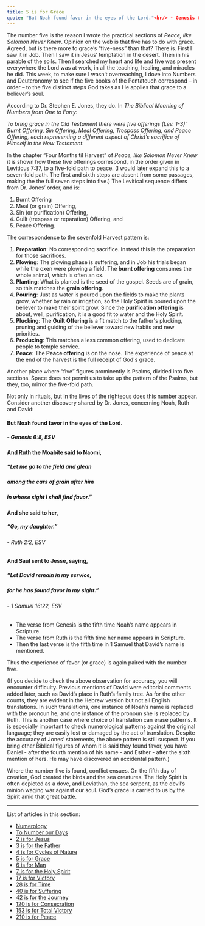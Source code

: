 ```yaml
---
title: 5 is for Grace
quote: "But Noah found favor in the eyes of the Lord."<br/> - Genesis 6:8
---
```


The number five is the reason I wrote the practical sections of *Peace, like Solomon Never Knew*. Opinion on the web is that five has to do with grace. Agreed, but is there more to grace’s “five-ness” than that? There is. First I saw it in Job. Then I saw it in Jesus’ temptation in the desert. Then in his parable of the soils. Then I searched my heart and life and five was present everywhere the Lord was at work, in all the teaching, healing, and miracles he did. This week, to make sure I wasn’t overreaching, I dove into Numbers and Deuteronomy to see if the five books of the Pentateuch correspond – in order – to the five distinct steps God takes as He applies that grace to a believer’s soul.

According to Dr. Stephen E. Jones, they do. In *The Biblical Meaning of Numbers from One to Forty*:

*To bring grace in the Old Testament there were five offerings (Lev. 1-3): Burnt Offering, Sin Offering, Meal Offering, Trespass Offering, and Peace Offering, each representing a different aspect of Christ’s sacrifice of Himself in the New Testament.*

In the chapter “Four Months til Harvest” of *Peace, like Solomon Never Knew* it is shown how these five offerings correspond, in the order given in Leviticus 7:37, to a five-fold path to peace. (I would later expand this to a seven-fold path. The first and sixth steps are absent from some passages, making the the full seven steps into five.) The Levitical sequence differs from Dr. Jones’ order, and is:

  1. Burnt Offering
  2. Meal (or grain) Offering, 
  3. Sin (or purification) Offering, 
  4. Guilt (trespass or reparation) Offering, and 
  5. Peace Offering.

The correspondence to the sevenfold Harvest pattern is:

  1. **Preparation**: No corresponding sacrifice. Instead this is the preparation for those sacrifices.
  2. **Plowing**: The plowing phase is suffering, and in Job his trials began while the oxen were plowing a field. The **burnt offering** consumes the whole animal, which is often an ox. 
  3. **Planting**: What is planted is the seed of the gospel. Seeds are of grain, so this matches the **grain offering**. 
  4. **Pouring**: Just as water is poured upon the fields to make the plants grow, whether by rain or irrigation, so the Holy Spirit is poured upon the believer to make their spirit grow. Since the **purification offering** is about, well, purification, it is a good fit to water and the Holy Spirit.
  5. **Plucking**: The **Guilt Offering** is a fit match to the father's plucking, pruning and guiding of the believer toward new habits and new priorities.
  6. **Producing**: This matches a less common offering, used to dedicate people to temple service. 
  7. **Peace**: The **Peace offering** is on the nose. The experience of peace at the end of the harvest is the full receipt of God's grace.

Another place where “five” figures prominently is Psalms, divided into five sections. Space does not permit us to take up the pattern of the Psalms, but they, too, mirror the five-fold path.

Not only in rituals, but in the lives of the righteous does this number appear. Consider another discovery shared by Dr. Jones, concerning Noah, Ruth and David:

#### But Noah found favor in the eyes of the Lord. 
##### - Genesis 6:8, ESV

#### And Ruth the Moabite said to Naomi, 
##### “Let me go to the field and glean 
##### among the ears of grain after him 
##### in whose sight I shall find favor.” 
#### And she said to her, 
##### “Go, my daughter.” 
###### - Ruth 2:2, ESV

#### And Saul sent to Jesse, saying, 
##### “Let David remain in my service, 
##### for he has found favor in my sight.” 
###### - 1 Samuel 16:22, ESV

 - The verse from Genesis is the fifth time Noah’s name appears in Scripture. 
 - The verse from Ruth is the fifth time her name appears in Scripture. 
 - Then the last verse is the fifth time in 1 Samuel that David’s name is mentioned. 
   
Thus the experience of favor (or grace) is again paired with the number five.

(If you decide to check the above observation for accuracy, you will encounter difficulty. Previous mentions of David were editorial comments added later, such as David’s place in Ruth’s family tree. As for the other counts, they are evident in the Hebrew version but not all English translations. In such translations, one instance of Noah’s name is replaced with the pronoun he, and one instance of the pronoun she is replaced by Ruth. This is another case where choice of translation can erase patterns. It is especially important to check numerological patterns against the original language; they are easily lost or damaged by the act of translation. Despite the accuracy of Jones’ statements, the above pattern is still suspect. If you bring other Biblical figures of whom it is said they found favor, you have Daniel - after the fourth mention of his name - and Esther - after the sixth mention of hers. He may have discovered an accidental pattern.)

Where the number five is found, conflict ensues. On the fifth day of creation, God created the birds and the sea creatures. The Holy Spirit is often depicted as a dove, and Leviathan, the sea serpent, as the devil’s minion waging war against our soul. God’s grace is carried to us by the Spirit amid that great battle.

<hr/>

List of articles in this section:

  - [Numerology](./numerology.html)
  - [To Number our Days](./to-number-our-days.html)
  - [2 is for Jesus](./2-is-for-jesus.html)
  - [3 is for the Father](./3-is-for-the-father.html)
  - [4 is for Cycles of Nature](./4-is-for-cycles-of-nature.html)
  - [5 is for Grace](./5-is-for-grace.html)
  - [6 is for Man](./6-is-for-man.html)
  - [7 is for the Holy Spirit](./7-is-for-the-holy-spirit.html)
  - [17 is for Victory](./17-is-for-victory.html)
  - [28 is for Time](./28-is-for-time.html)
  - [40 is for Suffering](./40-is-for-suffering.html)
  - [42 is for the Journey](./42-is-for-the-journey.html)
  - [120 is for Consecration](./120-is-for-consecration.html)
  - [153 is for Total Victory](./153-is-for-total-victory.html)
  - [210 is for Peace](./210-is-for-peace.html)


